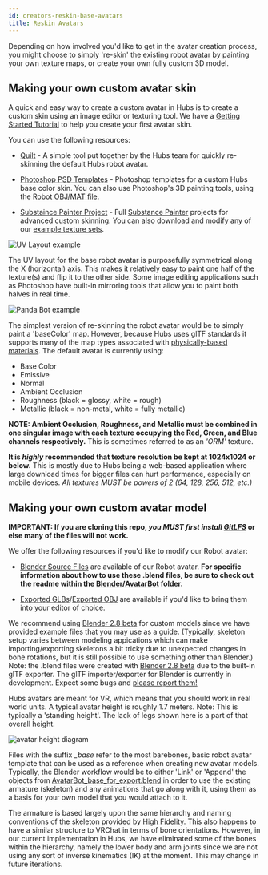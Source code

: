 ```yaml
---
id: creators-reskin-base-avatars
title: Reskin Avatars
---
```


Depending on how involved you'd like to get in the avatar creation process, you might choose to simply 're-skin' the existing robot avatar by painting your own texture maps, or create your own fully custom 3D model.

## Making your own custom avatar skin

A quick and easy way to create a custom avatar in Hubs is to create a custom skin using an image editor or texturing tool. We have a [Getting Started Tutorial](https://docs.google.com/document/d/1K1Eos1sjqN4N9lPlYQfvU53v8f1HxmdTZRjH4RLrGq8/edit) to help you create your first avatar skin.

You can use the following resources:

* [Quilt](https://tryquilt.io/) - A simple tool put together by the Hubs team for quickly re-skinning the default Hubs robot avatar. 

* [Photoshop PSD Templates](Photoshop) - Photoshop templates for a custom Hubs base color skin. You can also use Photoshop's 3D painting tools, using the [Robot OBJ/MAT file](https://github.com/j-conrad/hubs-avatar-pipelines/tree/master/Other%20model%20formats).

* [Substaince Painter Project](Substance) - Full [Substance Painter](https://www.allegorithmic.com/products/substance-painter) projects for advanced custom skinning. You can also download and modify any of our [example texture sets](Exported%20Texture%20Sets).

![UV Layout example](docs/UVLayout.jpg)

The UV layout for the base robot avatar is purposefully symmetrical along the X (horizontal) axis. This makes it relatively easy to paint one half of the texture(s) and flip it to the other side. Some image editing applications such as Photoshop have built-in mirroring tools that allow you to paint both halves in real time.

![Panda Bot example](docs/PandaBot.jpg)

The simplest version of re-skinning the robot avatar would be to simply paint a 'baseColor' map. However, because Hubs uses glTF standards it supports many of the map types associated with [physically-based materials](https://www.allegorithmic.com/pbr-guide). 
The default avatar is currently using:
- Base Color
- Emissive
- Normal
- Ambient Occlusion
- Roughness (black = glossy, white = rough)
- Metallic  (black = non-metal, white = fully metallic)

**NOTE: Ambient Occlusion, Roughness, and Metallic must be combined in one singular image with each texture occupying the Red, Green, and Blue channels respectively.** This is sometimes referred to as an _'ORM'_ texture.

**It is _highly_ recommended that texture resolution be kept at 1024x1024 or below.** This is mostly due to Hubs being a web-based application where large download times for bigger files can hurt performance, especially on mobile devices. _All textures MUST be powers of 2 (64, 128, 256, 512, etc.)_













## Making your own custom avatar model

**IMPORTANT:  If you are cloning this repo, _you MUST first install [GitLFS](https://git-lfs.github.com/)_ or else many of the files will not work.**



We offer the following resources if you'd like to modify our Robot avatar:

* [Blender Source Files](Blender/AvatarBot) are available of our Robot avatar. **For specific information about how to use these .blend files, be sure to check out the readme within the [Blender/AvatarBot](/Blender/AvatarBot) folder.**

* [Exported GLBs](Exported%20GLB%20models)/[Exported OBJ](Other%20model%20formats)  are available if you'd like to bring them into your editor of choice.

We recommend using [Blender 2.8 beta](https://builder.blender.org/download/) for custom models since we have provided example files that you may use as a guide. (Typically, skeleton setup varies between modeling appications which can make importing/exporting skeletons a bit tricky due to unexpected changes in bone rotations, but it is still possible to use something other than Blender.) Note: the .blend files were created with [Blender 2.8 beta](https://builder.blender.org/download/) due to the built-in glTF exporter. The glTF importer/exporter for Blender is currently in development. Expect some bugs and [please report them!](https://github.com/KhronosGroup/glTF-Blender-IO/issues)

Hubs avatars are meant for VR, which means that you should work in real world units. A typical avatar height is roughly 1.7 meters. Note: This is typically a 'standing height'. The lack of legs shown here is a part of that overall height.

![avatar height diagram](docs/avatarHeight.jpg)

Files with the suffix *_base* refer to the most barebones, basic robot avatar template that can be used as a reference when creating new avatar models. Typically, the Blender workflow would be to either 'Link' or 'Append' the objects from [AvatarBot_base_for_export.blend](/Blender/AvatarBot) in order to use the existing armature (skeleton) and any animations that go along with it, using them as a basis for your own model that you would attach to it.

The armature is based largely upon the same hierarchy and naming conventions of the skeleton provided by [High Fidelity](https://docs.highfidelity.com/en/rc80/create/avatars/avatar-standards.html#skeleton). This also happens to have a similar structure to VRChat in terms of bone orientations.
However, in our current implementation in Hubs, we have eliminated some of the bones within the hierarchy, namely the lower body and arm joints since we are not using any sort of inverse kinematics (IK) at the moment. This may change in future iterations.
